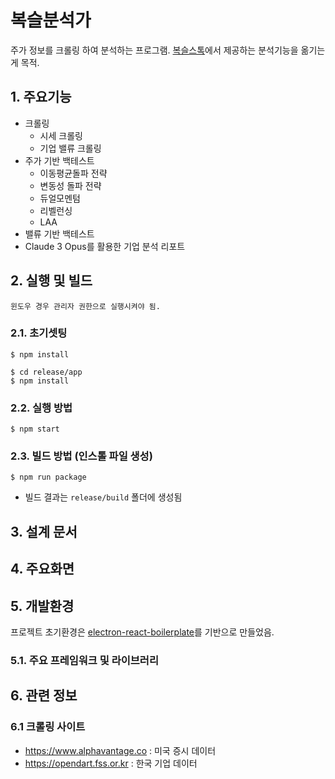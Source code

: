 # 복슬분석가
주가 정보를 크롤링 하여 분석하는 프로그램. [복슬스톡](https://github.com/setvect/BokslStock2)에서 제공하는 분석기능을 옮기는 게 목적.

## 1. 주요기능
- 크롤링
  - 시세 크롤링
  - 기업 밸류 크롤링
- 주가 기반 백테스트
  - 이동평균돌파 전략
  - 변동성 돌파 전략
  - 듀얼모멘텀
  - 리벨런싱
  - LAA
- 밸류 기반 백테스트
- Claude 3 Opus를 활용한 기업 분석 리포트

## 2. 실행 및 빌드
```
윈도우 경우 관리자 권한으로 실행시켜야 됨.
```

### 2.1. 초기셋팅

```shell
$ npm install

$ cd release/app
$ npm install
```
 
### 2.2. 실행 방법

```shell
$ npm start
```

### 2.3. 빌드 방법 (인스톨 파일 생성)

```shell
$ npm run package
```

- 빌드 결과는 `release/build` 폴더에 생성됨

## 3. 설계 문서


## 4. 주요화면

## 5. 개발환경

프로젝트 초기환경은 [electron-react-boilerplate](https://github.com/electron-react-boilerplate/electron-react-boilerplate)를 기반으로 만들었음.

### 5.1. 주요 프레임워크 및 라이브러리

## 6. 관련 정보
### 6.1 크롤링 사이트
- https://www.alphavantage.co : 미국 증시 데이터
- https://opendart.fss.or.kr : 한국 기업 데이터

